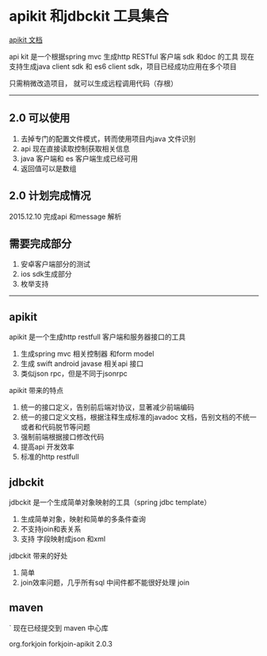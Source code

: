 # apikit 和jdbckit 工具集合


[apikit 文档](./forkjoin-apikit/README.md)


api kit 是一个根据spring mvc 生成http RESTful 客户端 sdk 和doc 的工具
现在支持生成java client sdk 和 es6 client sdk，项目已经成功应用在多个项目

只需稍微改造项目， 就可以生成远程调用代码（存根）

------------------------------------------------------------

## 2.0 可以使用

1. 去掉专门的配置文件模式，转而使用项目内java 文件识别
2. api 现在直接读取控制获取相关信息
3. java 客户端和 es 客户端生成已经可用
4. 返回值可以是数组


## 2.0 计划完成情况

2015.12.10 完成api 和message 解析

## 需要完成部分

1. 安卓客户端部分的测试
2. ios sdk生成部分
3. 枚举支持


***


## apikit
apikit 是一个生成http restfull 客户端和服务器接口的工具

1. 生成spring mvc 相关控制器 和form model
2. 生成 swift android javase 相关api 接口
3. 类似json rpc，但是不同于jsonrpc

apikit 带来的特点

1. 统一的接口定义，告别前后端对协议，显著减少前端编码
2. 统一的接口定义文档，根据注释生成标准的javadoc 文档，告别文档的不统一或者和代码脱节等问题
3. 强制前端根据接口修改代码
4. 提高api 开发效率
4. 标准的http restfull


## jdbckit
jdbckit 是一个生成简单对象映射的工具（spring jdbc template）

1. 生成简单对象，映射和简单的多条件查询
2. 不支持join和表关系
3. 支持 字段映射成json 和xml

jdbckit 带来的好处

1. 简单
2. join效率问题，几乎所有sql 中间件都不能很好处理 join



## maven

`
现在已经提交到 maven 中心库

<dependency>
    <groupId>org.forkjoin</groupId>
    <artifactId>forkjoin-apikit</artifactId>
    <version>2.0.3</version>
</dependency>
